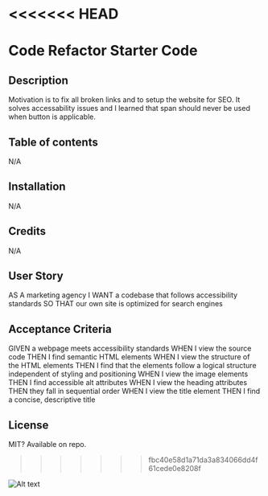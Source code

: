 <<<<<<< HEAD
=======
# Code Refactor Starter Code

## Description
Motivation is to fix all broken links and to setup the website for SEO. It solves accessability issues and I learned that span should never be used when button is applicable.

## Table of contents
N/A

## Installation
N/A

## Credits
N/A

## User Story
AS A marketing agency
I WANT a codebase that follows accessibility standards
SO THAT our own site is optimized for search engines

## Acceptance Criteria
GIVEN a webpage meets accessibility standards
WHEN I view the source code
THEN I find semantic HTML elements
WHEN I view the structure of the HTML elements
THEN I find that the elements follow a logical structure independent of styling and positioning
WHEN I view the image elements
THEN I find accessible alt attributes
WHEN I view the heading attributes
THEN they fall in sequential order
WHEN I view the title element
THEN I find a concise, descriptive title

## License
MIT? Available on repo.
>>>>>>> fbc40e58d1a71da3a834066dd4f61cede0e8208f

![Alt text](../../Desktop/Screen%20Shot%202023-04-06%20at%204.06.38%20PM.png)